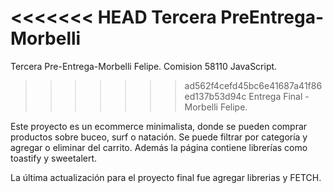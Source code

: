 <<<<<<< HEAD
Tercera PreEntrega-Morbelli
=======
Tercera Pre-Entrega-Morbelli Felipe. Comision 58110 JavaScript.
>>>>>>> ad562f4cefd45bc6e41687a41f86ed137b53d94c
Entrega Final - Morbelli Felipe.

Este proyecto es un ecommerce minimalista, donde se pueden comprar productos sobre buceo, surf o natación. Se puede filtrar por categoría y agregar o eliminar del carrito. Además la página contiene librerías como toastify y sweetalert.

La última actualización para el proyecto final fue agregar librerias y FETCH.